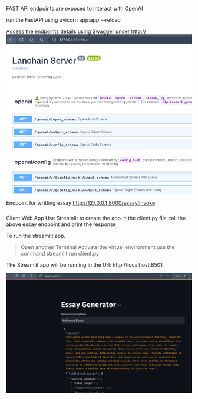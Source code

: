 FAST API endpoints are exposed to interact with OpenAI

run the FastAPI using uvicorn app:app --reload

Access the endpoints details using Swagger under [http://](http://127.0.0.1:8000/docs)
![alt text](image.png)

Endpoint for writting essay http://127.0.0.1:8000/essay/invoke

#####
Client Web App
Use Streamlit to create the app in the client.py file
call the above essay endpoint and print the response

To run the streamlit app.
  > Open another Terminal
  > Activate the virtual environment
  > use the command streamlit run client.py

  The Streamlit app will be running in the Url: http://localhost:8501

  ![alt text](image-1.png)